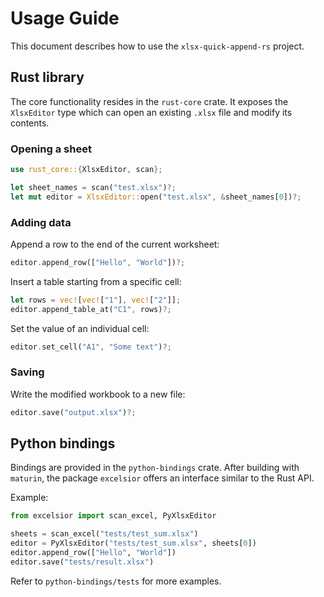 # Usage Guide

This document describes how to use the `xlsx-quick-append-rs` project.

## Rust library

The core functionality resides in the `rust-core` crate. It exposes the
`XlsxEditor` type which can open an existing `.xlsx` file and modify its
contents.

### Opening a sheet
```rust
use rust_core::{XlsxEditor, scan};

let sheet_names = scan("test.xlsx")?;
let mut editor = XlsxEditor::open("test.xlsx", &sheet_names[0])?;
```

### Adding data
Append a row to the end of the current worksheet:
```rust
editor.append_row(["Hello", "World"])?;
```

Insert a table starting from a specific cell:
```rust
let rows = vec![vec!["1"], vec!["2"]];
editor.append_table_at("C1", rows)?;
```

Set the value of an individual cell:
```rust
editor.set_cell("A1", "Some text")?;
```

### Saving
Write the modified workbook to a new file:
```rust
editor.save("output.xlsx")?;
```

## Python bindings

Bindings are provided in the `python-bindings` crate. After building with
`maturin`, the package `excelsior` offers an interface similar to the
Rust API.

Example:
```python
from excelsior import scan_excel, PyXlsxEditor

sheets = scan_excel("tests/test_sum.xlsx")
editor = PyXlsxEditor("tests/test_sum.xlsx", sheets[0])
editor.append_row(["Hello", "World"])
editor.save("tests/result.xlsx")
```

Refer to `python-bindings/tests` for more examples.
